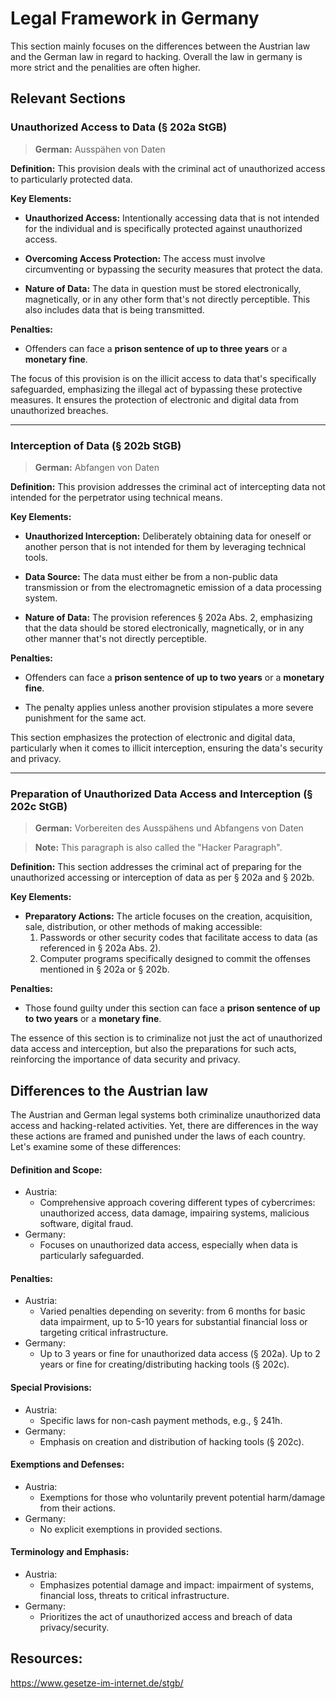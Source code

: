 # Legal Framework in Germany

This section mainly focuses on the differences between the Austrian law and the German law in regard to hacking. Overall the law in germany is more strict and the penalities are often higher.

## Relevant Sections

### **Unauthorized Access to Data (§ 202a StGB)**

> **German:** Ausspähen von Daten

**Definition:**
This provision deals with the criminal act of unauthorized access to particularly protected data.

**Key Elements:**

- **Unauthorized Access:** Intentionally accessing data that is not intended for the individual and is specifically protected against unauthorized access.

- **Overcoming Access Protection:** The access must involve circumventing or bypassing the security measures that protect the data.

- **Nature of Data:** The data in question must be stored electronically, magnetically, or in any other form that's not directly perceptible. This also includes data that is being transmitted.

**Penalties:**

- Offenders can face a **prison sentence of up to three years** or a **monetary fine**.

The focus of this provision is on the illicit access to data that's specifically safeguarded, emphasizing the illegal act of bypassing these protective measures. It ensures the protection of electronic and digital data from unauthorized breaches.

______________________________________________________________________

### **Interception of Data (§ 202b StGB)**

> **German:** Abfangen von Daten

**Definition:**
This provision addresses the criminal act of intercepting data not intended for the perpetrator using technical means.

**Key Elements:**

- **Unauthorized Interception:** Deliberately obtaining data for oneself or another person that is not intended for them by leveraging technical tools.

- **Data Source:** The data must either be from a non-public data transmission or from the electromagnetic emission of a data processing system.

- **Nature of Data:** The provision references § 202a Abs. 2, emphasizing that the data should be stored electronically, magnetically, or in any other manner that's not directly perceptible.

**Penalties:**

- Offenders can face a **prison sentence of up to two years** or a **monetary fine**.

- The penalty applies unless another provision stipulates a more severe punishment for the same act.

This section emphasizes the protection of electronic and digital data, particularly when it comes to illicit interception, ensuring the data's security and privacy.

______________________________________________________________________

### **Preparation of Unauthorized Data Access and Interception (§ 202c StGB)**

> **German:** Vorbereiten des Ausspähens und Abfangens
> von Daten

> **Note:** This paragraph is also called the "Hacker Paragraph".

**Definition:**
This section addresses the criminal act of preparing for the unauthorized accessing or interception of data as per § 202a and § 202b.

**Key Elements:**

- **Preparatory Actions:** The article focuses on the creation, acquisition, sale, distribution, or other methods of making accessible:
  1. Passwords or other security codes that facilitate access to data (as referenced in § 202a Abs. 2).
  1. Computer programs specifically designed to commit the offenses mentioned in § 202a or § 202b.

**Penalties:**

- Those found guilty under this section can face a **prison sentence of up to two years** or a **monetary fine**.

The essence of this section is to criminalize not just the act of unauthorized data access and interception, but also the preparations for such acts, reinforcing the importance of data security and privacy.

## Differences to the Austrian law

The Austrian and German legal systems both criminalize unauthorized data access and hacking-related activities. Yet, there are differences in the way these actions are framed and punished under the laws of each country. Let's examine some of these differences:

#### Definition and Scope:

- Austria:
  - Comprehensive approach covering different types of cybercrimes: unauthorized access, data damage, impairing systems, malicious software, digital fraud.
- Germany:
  - Focuses on unauthorized data access, especially when data is particularly safeguarded.

#### Penalties:

- Austria:
  - Varied penalties depending on severity: from 6 months for basic data impairment, up to 5-10 years for substantial financial loss or targeting critical infrastructure.
- Germany:
  - Up to 3 years or fine for unauthorized data access (§ 202a). Up to 2 years or fine for creating/distributing hacking tools (§ 202c).

#### Special Provisions:

- Austria:
  - Specific laws for non-cash payment methods, e.g., § 241h.
- Germany:
  - Emphasis on creation and distribution of hacking tools (§ 202c).

#### Exemptions and Defenses:

- Austria:
  - Exemptions for those who voluntarily prevent potential harm/damage from their actions.
- Germany:
  - No explicit exemptions in provided sections.

#### Terminology and Emphasis:

- Austria:
  - Emphasizes potential damage and impact: impairment of systems, financial loss, threats to critical infrastructure.
- Germany:
  - Prioritizes the act of unauthorized access and breach of data privacy/security.

## Resources:

https://www.gesetze-im-internet.de/stgb/
